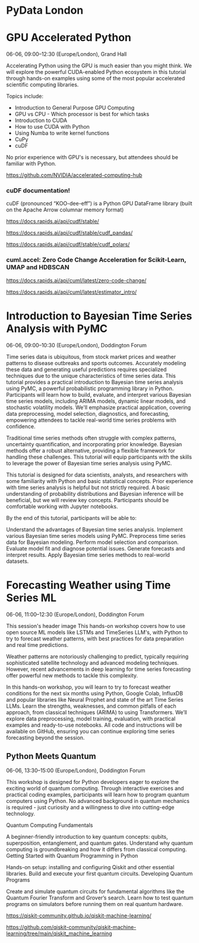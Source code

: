 # PyData London

# GPU Accelerated Python

06-06, 09:00–12:30 (Europe/London), Grand Hall

Accelerating Python using the GPU is much easier than you might think. We will explore the powerful CUDA-enabled Python 
ecosystem in this tutorial through hands-on examples using some of the most popular accelerated scientific computing 
libraries.

Topics include:
- Introduction to General Purpose GPU Computing
- GPU vs CPU - Which processor is best for which tasks
- Introduction to CUDA
- How to use CUDA with Python
- Using Numba to write kernel functions
- CuPy
- cuDF

No prior experience with GPU's is necessary, but attendees should be familiar with Python.

https://github.com/NVIDIA/accelerated-computing-hub

### cuDF documentation!
cuDF (pronounced “KOO-dee-eff”) is a Python GPU DataFrame library (built on the Apache Arrow columnar memory format)

https://docs.rapids.ai/api/cudf/stable/

https://docs.rapids.ai/api/cudf/stable/cudf_pandas/

https://docs.rapids.ai/api/cudf/stable/cudf_polars/

### cuml.accel: Zero Code Change Acceleration for Scikit-Learn, UMAP and HDBSCAN

https://docs.rapids.ai/api/cuml/latest/zero-code-change/

https://docs.rapids.ai/api/cuml/latest/estimator_intro/

# Introduction to Bayesian Time Series Analysis with PyMC

06-06, 09:00–10:30 (Europe/London), Doddington Forum

Time series data is ubiquitous, from stock market prices and weather patterns to disease outbreaks and sports outcomes. 
Accurately modeling these data and generating useful predictions requires specialized techniques due to the unique 
characteristics of time series data. This tutorial provides a practical introduction to Bayesian time series analysis 
using PyMC, a powerful probabilistic programming library in Python. Participants will learn how to build, evaluate, and 
interpret various Bayesian time series models, including ARIMA models, dynamic linear models, and stochastic volatility 
models. We'll emphasize practical application, covering data preprocessing, model selection, diagnostics, and 
forecasting, empowering attendees to tackle real-world time series problems with confidence.

Traditional time series methods often struggle with complex patterns, uncertainty quantification, and incorporating 
prior knowledge. Bayesian methods offer a robust alternative, providing a flexible framework for handling these 
challenges. This tutorial will equip participants with the skills to leverage the power of Bayesian time series analysis
using PyMC.

This tutorial is designed for data scientists, analysts, and researchers with some familiarity with Python and basic 
statistical concepts. Prior experience with time series analysis is helpful but not strictly required. A basic 
understanding of probability distributions and Bayesian inference will be beneficial, but we will review key concepts. 
Participants should be comfortable working with Jupyter notebooks.

By the end of this tutorial, participants will be able to:

Understand the advantages of Bayesian time series analysis.
Implement various Bayesian time series models using PyMC.
Preprocess time series data for Bayesian modeling.
Perform model selection and comparison.
Evaluate model fit and diagnose potential issues.
Generate forecasts and interpret results.
Apply Bayesian time series methods to real-world datasets.

# Forecasting Weather using Time Series ML

06-06, 11:00–12:30 (Europe/London), Doddington Forum

This session's header image
This hands-on workshop covers how to use open source ML models like LSTMs and TimeSeries LLM's, with Python to try to 
forecast weather patterns, with best practices for data preparation and real time predictions.

Weather patterns are notoriously challenging to predict, typically requiring sophisticated satellite technology and 
advanced modeling techniques. However, recent advancements in deep learning for time series forecasting offer powerful 
new methods to tackle this complexity.

In this hands-on workshop, you will learn to try to forecast weather conditions for the next six months using Python, 
Google Colab, InfluxDB and popular libraries like Neural Prophet and state of the art Time Series LLMs. Learn the 
strengths, weaknesses, and common pitfalls of each approach, from classical techniques (ARIMA) to using Transformers. 
We’ll explore data preprocessing, model training, evaluation, with practical examples and ready-to-use notebooks. All 
code and instructions will be available on GitHub, ensuring you can continue exploring time series forecasting beyond 
the session.

## Python Meets Quantum

06-06, 13:30–15:00 (Europe/London), Doddington Forum

This workshop is designed for Python developers eager to explore the exciting world of quantum computing. Through 
interactive exercises and practical coding examples, participants will learn how to program quantum computers using 
Python. No advanced background in quantum mechanics is required - just curiosity and a willingness to dive into 
cutting-edge technology.

Quantum Computing Fundamentals

A beginner-friendly introduction to key quantum concepts: qubits, superposition, entanglement, and quantum gates.
Understand why quantum computing is groundbreaking and how it differs from classical computing.
Getting Started with Quantum Programming in Python

Hands-on setup: installing and configuring Qiskit and other essential libraries.
Build and execute your first quantum circuits.
Developing Quantum Programs

Create and simulate quantum circuits for fundamental algorithms like the Quantum Fourier Transform and Grover’s search.
Learn how to test quantum programs on simulators before running them on real quantum hardware.

https://qiskit-community.github.io/qiskit-machine-learning/

https://github.com/qiskit-community/qiskit-machine-learning/tree/main/qiskit_machine_learning


